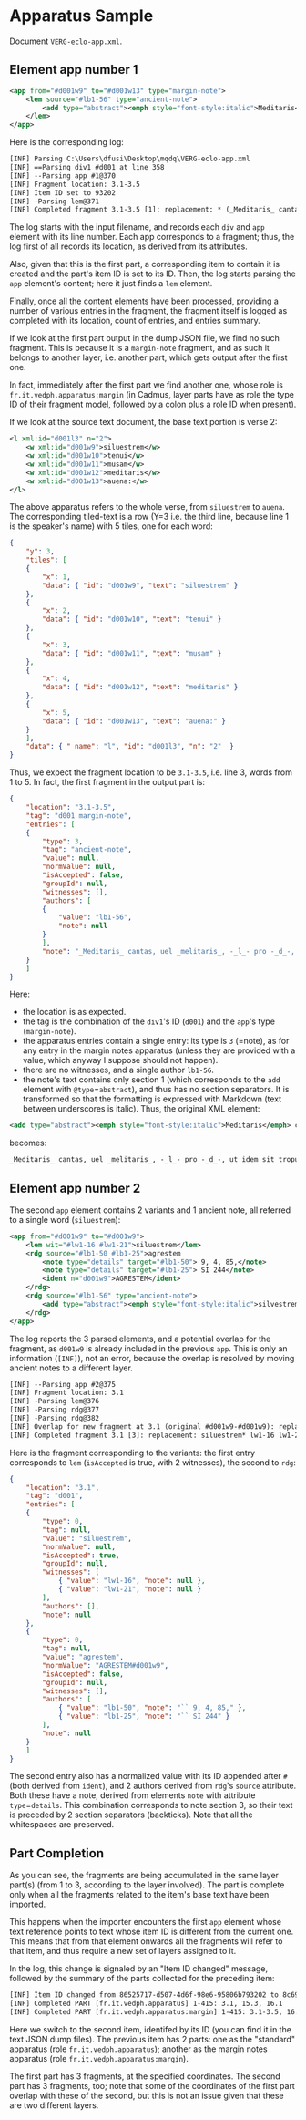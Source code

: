 # Apparatus Sample

Document `VERG-eclo-app.xml`.

## Element app number 1

```xml
<app from="#d001w9" to="#d001w13" type="margin-note">
    <lem source="#lb1-56" type="ancient-note">
        <add type="abstract"><emph style="font-style:italic">Meditaris</emph> cantas, uel <emph style="font-style:italic">melitaris</emph>, -<emph style="font-style:italic">l</emph>- pro -<emph style="font-style:italic">d</emph>-, ut idem sit tropus.</add>
    </lem>
</app>
```

Here is the corresponding log:

```txt
[INF] Parsing C:\Users\dfusi\Desktop\mqdq\VERG-eclo-app.xml
[INF] ==Parsing div1 #d001 at line 358
[INF] --Parsing app #1@370
[INF] Fragment location: 3.1-3.5
[INF] Item ID set to 93202
[INF] -Parsing lem@371
[INF] Completed fragment 3.1-3.5 [1]: replacement: * (_Meditaris_ cantas, uel _melitaris_, -_l_- pro -_d_-, ut idem sit tropus.) lb1-56
```

The log starts with the input filename, and records each `div` and `app` element with its line number. Each app corresponds to a fragment; thus, the log first of all records its location, as derived from its attributes.

Also, given that this is the first part, a corresponding item to contain it is created and the part's item ID is set to its ID. Then, the log starts parsing the `app` element's content; here it just finds a `lem` element.

Finally, once all the content elements have been processed, providing a number of various entries in the fragment, the fragment itself is logged as completed with its location, count of entries, and entries summary.

If we look at the first part output in the dump JSON file, we find no such fragment. This is because it is a `margin-note` fragment, and as such it belongs to another layer, i.e. another part, which gets output after the first one.

In fact, immediately after the first part we find another one, whose role is `fr.it.vedph.apparatus:margin` (in Cadmus, layer parts have as role the type ID of their fragment model, followed by a colon plus a role ID when present).

If we look at the source text document, the base text portion is verse 2:

```xml
<l xml:id="d001l3" n="2">
    <w xml:id="d001w9">siluestrem</w>
    <w xml:id="d001w10">tenui</w>
    <w xml:id="d001w11">musam</w>
    <w xml:id="d001w12">meditaris</w>
    <w xml:id="d001w13">auena:</w>
</l>
```

The above apparatus refers to the whole verse, from `siluestrem` to `auena`. The corresponding tiled-text is a row (Y=3 i.e. the third line, because line 1 is the speaker's name) with 5 tiles, one for each word:

```json
{
    "y": 3,
    "tiles": [
    {
        "x": 1,
        "data": { "id": "d001w9", "text": "siluestrem" }
    },
    {
        "x": 2,
        "data": { "id": "d001w10", "text": "tenui" }
    },
    {
        "x": 3,
        "data": { "id": "d001w11", "text": "musam" }
    },
    {
        "x": 4,
        "data": { "id": "d001w12", "text": "meditaris" }
    },
    {
        "x": 5,
        "data": { "id": "d001w13", "text": "auena:" }
    }
    ],
    "data": { "_name": "l", "id": "d001l3", "n": "2"  }
}
```

Thus, we expect the fragment location to be `3.1-3.5`, i.e. line 3, words from 1 to 5. In fact, the first fragment in the output part is:

```json
{
    "location": "3.1-3.5",
    "tag": "d001 margin-note",
    "entries": [
    {
        "type": 3,
        "tag": "ancient-note",
        "value": null,
        "normValue": null,
        "isAccepted": false,
        "groupId": null,
        "witnesses": [],
        "authors": [
        {
            "value": "lb1-56",
            "note": null
        }
        ],
        "note": "_Meditaris_ cantas, uel _melitaris_, -_l_- pro -_d_-, ut idem sit tropus."
    }
    ]
}
```

Here:

- the location is as expected.
- the tag is the combination of the `div1`'s ID (`d001`) and the `app`'s type (`margin-note`).
- the apparatus entries contain a single entry: its type is `3` (=note), as for any entry in the margin notes apparatus (unless they are provided with a value, which anyway I suppose should not happen).
- there are no witnesses, and a single author `lb1-56`.
- the note's text contains only section 1 (which corresponds to the `add` element with `@type`=`abstract`), and thus has no section separators. It is transformed so that the formatting is expressed with Markdown (text between underscores is italic). Thus, the original XML element:

```xml
<add type="abstract"><emph style="font-style:italic">Meditaris</emph> cantas, uel <emph style="font-style:italic">melitaris</emph>, -<emph style="font-style:italic">l</emph>- pro -<emph style="font-style:italic">d</emph>-, ut idem sit tropus.</add>
```

becomes:

```txt
_Meditaris_ cantas, uel _melitaris_, -_l_- pro -_d_-, ut idem sit tropus.
```

## Element app number 2

The second `app` element contains 2 variants and 1 ancient note, all referred to a single word (`siluestrem`):

```xml
<app from="#d001w9" to="#d001w9">
    <lem wit="#lw1-16 #lw1-21">siluestrem</lem>
    <rdg source="#lb1-50 #lb1-25">agrestem
        <note type="details" target="#lb1-50"> 9, 4, 85,</note>
        <note type="details" target="#lb1-25"> SI 244</note>
        <ident n="d001w9">AGRESTEM</ident>
    </rdg>
    <rdg source="#lb1-56" type="ancient-note">
        <add type="abstract"><emph style="font-style:italic">silvestrem</emph>, agrestem<emph style="font-style:italic">.</emph></add>
    </rdg>
</app>
```

The log reports the 3 parsed elements, and a potential overlap for the fragment, as `d001w9` is already included in the previous `app`. This is only an information (`[INF]`), not an error, because the overlap is resolved by moving ancient notes to a different layer.

```txt
[INF] --Parsing app #2@375
[INF] Fragment location: 3.1
[INF] -Parsing lem@376
[INF] -Parsing rdg@377
[INF] -Parsing rdg@382
[INF] Overlap for new fragment at 3.1 (original #d001w9-#d001w9): replacement: siluestrem* lw1-16 lw1-21; replacement: agrestem lb1-50 (``9, 4, 85,) lb1-25 (``SI 244); replacement:  (_silvestrem_, agrestem_._) lb1-56
[INF] Completed fragment 3.1 [3]: replacement: siluestrem* lw1-16 lw1-21; replacement: agrestem lb1-50 (``9, 4, 85,) lb1-25 (``SI 244); replacement:  (_silvestrem_, agrestem_._) lb1-56
```

Here is the fragment corresponding to the variants: the first entry corresponds to `lem` (`isAccepted` is true, with 2 witnesses), the second to `rdg`:

```json
{
    "location": "3.1",
    "tag": "d001",
    "entries": [
    {
        "type": 0,
        "tag": null,
        "value": "siluestrem",
        "normValue": null,
        "isAccepted": true,
        "groupId": null,
        "witnesses": [
            { "value": "lw1-16", "note": null },
            { "value": "lw1-21", "note": null }
        ],
        "authors": [],
        "note": null
    },
    {
        "type": 0,
        "tag": null,
        "value": "agrestem",
        "normValue": "AGRESTEM#d001w9",
        "isAccepted": false,
        "groupId": null,
        "witnesses": [],
        "authors": [
            { "value": "lb1-50", "note": "`` 9, 4, 85," },
            { "value": "lb1-25", "note": "`` SI 244" }
        ],
        "note": null
    }
    ]
}
```

The second entry also has a normalized value with its ID appended after `#` (both derived from `ident`), and 2 authors derived from `rdg`'s `source` attribute. Both these have a note, derived from elements `note` with attribute `type`=`details`. This combination corresponds to note section 3, so their text is preceded by 2 section separators (backticks). Note that all the whitespaces are preserved.

## Part Completion

As you can see, the fragments are being accumulated in the same layer part(s) (from 1 to 3, according to the layer involved). The part is complete only when all the fragments related to the item's base text have been imported.

This happens when the importer encounters the first `app` element whose text reference points to text whose item ID is different from the current one. This means that from that element onwards all the fragments will refer to that item, and thus require a new set of layers assigned to it.

In the log, this change is signaled by an "Item ID changed" message, followed by the summary of the parts collected for the preceding item:

```txt
[INF] Item ID changed from 86525717-d507-4d6f-98e6-95806b793202 to 8c69284e-88e4-4441-bba2-6e23a345f2f9
[INF] Completed PART [fr.it.vedph.apparatus] 1-415: 3.1, 15.3, 16.1
[INF] Completed PART [fr.it.vedph.apparatus:margin] 1-415: 3.1-3.5, 16.1-16.8
```

Here we switch to the second item, identifed by its ID (you can find it in the text JSON dump files). The previous item has 2 parts: one as the "standard" apparatus (role `fr.it.vedph.apparatus`); another as the margin notes apparatus (role `fr.it.vedph.apparatus:margin`).

The first part has 3 fragments, at the specified coordinates. The second part has 3 fragments, too; note that some of the coordinates of the first part overlap with these of the second, but this is not an issue given that these are two different layers.
